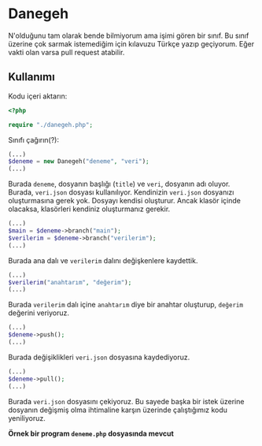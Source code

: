 # Danegeh
N'olduğunu tam olarak bende bilmiyorum ama işimi gören bir sınıf.
Bu sınıf üzerine çok sarmak istemediğim için kılavuzu Türkçe yazıp geçiyorum.
Eğer vakti olan varsa pull request atabilir.

## Kullanımı
Kodu içeri aktarın:
```php
<?php

require "./danegeh.php";

```

Sınıfı çağırın(?):
```php
(...)
$deneme = new Danegeh("deneme", "veri");
(...)
```

Burada `deneme`, dosyanın başlığı (`title`) ve `veri`, dosyanın adı oluyor.
Burada, `veri.json` dosyası kullanılıyor. Kendinizin `veri.json` dosyanızı oluşturmasına
gerek yok. Dosyayı kendisi oluşturur. Ancak klasör içinde olacaksa, klasörleri kendiniz
oluşturmanız gerekir.

```php
(...)
$main = $deneme->branch("main");
$verilerim = $deneme->branch("verilerim");
(...)
```

Burada ana dalı ve `verilerim` dalını değişkenlere kaydettik.

```php
(...)
$verilerim("anahtarım", "değerim");
(...)
```

Burada `verilerim` dalı içine `anahtarım` diye bir anahtar oluşturup, `değerim`
değerini veriyoruz.

```php
(...)
$deneme->push();
(...)
```

Burada değişiklikleri `veri.json` dosyasına kaydediyoruz.

```php
(...)
$deneme->pull();
(...)
```

Burada `veri.json` dosyasını çekiyoruz. Bu sayede başka bir istek üzerine dosyanın
değişmiş olma ihtimaline karşın üzerinde çalıştığımız kodu yeniliyoruz.

**Örnek bir program `deneme.php` dosyasında mevcut**

